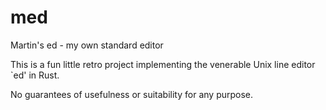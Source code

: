 # med
Martin's ed - my own standard editor

This is a fun little retro project implementing the venerable Unix
line editor `ed' in Rust.

No guarantees of usefulness or suitability for any purpose.

